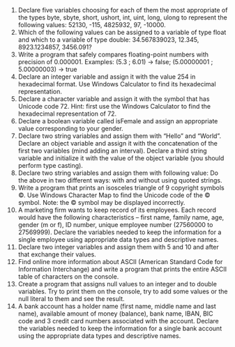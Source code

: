 1.	Declare five variables choosing for each of them the most appropriate of the types byte, sbyte, short, ushort, int, uint, long, ulong to represent the following values: 52130, -115, 4825932, 97, -10000.
2.	Which of the following values can be assigned to a variable of type float and which to a variable of type double: 34.567839023, 12.345, 8923.1234857, 3456.091?
3.	Write a program that safely compares floating-point numbers with precision of 0.000001. Examples:
(5.3 ; 6.01) -> false;  (5.00000001 ; 5.00000003) -> true
4.	Declare an integer variable and assign it with the value 254 in hexadecimal format. Use Windows Calculator to find its hexadecimal representation.
5.	Declare a character variable and assign it with the symbol that has Unicode code 72. Hint: first use the Windows Calculator to find the hexadecimal representation of 72.
6.	Declare a boolean variable called isFemale and assign an appropriate value corresponding to your gender.
7.	Declare two string variables and assign them with “Hello” and “World”. Declare an object variable and assign it with the concatenation of the first two variables (mind adding an interval). Declare a third string variable and initialize it with the value of the object variable (you should perform type casting).
8.	Declare two string variables and assign them with following value:
	Do the above in two different ways: with and without using quoted strings.
9.	Write a program that prints an isosceles triangle of 9 copyright symbols ©. Use Windows Character Map to find the Unicode code of the © symbol. Note: the © symbol may be displayed incorrectly.
10.	A marketing firm wants to keep record of its employees. Each record would have the following characteristics – first name, family name, age, gender (m or f), ID number, unique employee number (27560000 to 27569999). Declare the variables needed to keep the information for a single employee using appropriate data types and descriptive names.
11.	Declare  two integer variables and assign them with 5 and 10 and after that exchange their values.
12.	Find online more information about ASCII (American Standard Code for Information Interchange) and write a program that prints the entire ASCII table of characters on the console.
13.	Create a program that assigns null values to an integer and to double variables. Try to print them on the console, try to add some values or the null literal to them and see the result.
14.	A bank account has a holder name (first name, middle name and last name), available amount of money (balance), bank name, IBAN, BIC code and 3 credit card numbers associated with the account. Declare the variables needed to keep the information for a single bank account using the appropriate data types and descriptive names.
